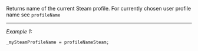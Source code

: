 Returns name of the current Steam profile. For currently chosen user profile name see `profileName`


---
*Example 1:*
```sqf
_mySteamProfileName = profileNameSteam;
```